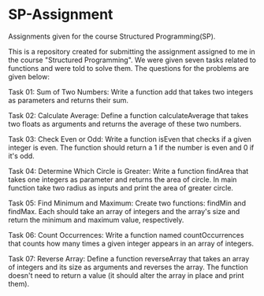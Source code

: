 # SP-Assignment
Assignments given for the course Structured Programming(SP).

This is a repository created for submitting the assignment assigned to me in the course "Structured Programming". We were given seven tasks related to 
functions and were told to solve them. The questions for the problems are given below:

Task 01: Sum of Two Numbers:
Write a function add that takes two integers as parameters and returns their sum.

Task 02:  Calculate Average:
Define a function calculateAverage that takes two floats as arguments and returns the average of these two numbers.

Task 03: Check Even or Odd:
Write a function isEven that checks if a given integer is even. The function should return a 1 if the number is even and 0 if it's odd.

Task 04: Determine Which Circle is Greater:
Write a function findArea that takes one integers as parameter and returns the area of circle. In main function take two radius as inputs and print the area of greater circle.

Task 05: Find Minimum and Maximum:
Create two functions: findMin and findMax. Each should take an array of integers and the array's size and return the minimum and maximum value, respectively.

Task 06: Count Occurrences:
Write a function named countOccurrences that counts how many times a given integer appears in an array of integers.

Task 07: Reverse Array:
Define a function reverseArray that takes an array of integers and its size as arguments and reverses the array. The function doesn't need to return a value (it should alter the array in place and print them).
